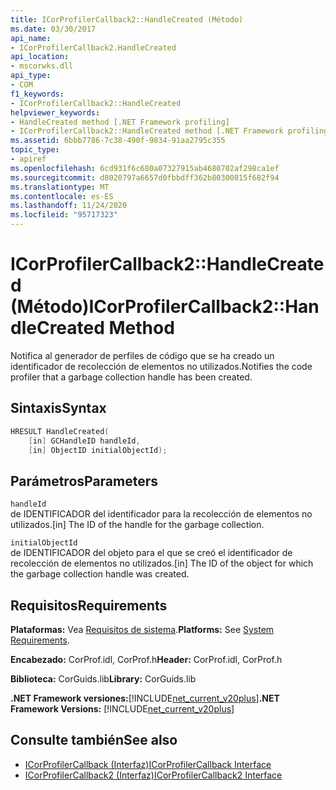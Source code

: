 ```yaml
---
title: ICorProfilerCallback2::HandleCreated (Método)
ms.date: 03/30/2017
api_name:
- ICorProfilerCallback2.HandleCreated
api_location:
- mscorwks.dll
api_type:
- COM
f1_keywords:
- ICorProfilerCallback2::HandleCreated
helpviewer_keywords:
- HandleCreated method [.NET Framework profiling]
- ICorProfilerCallback2::HandleCreated method [.NET Framework profiling]
ms.assetid: 6bbb7786-7c38-490f-9834-91aa2795c355
topic_type:
- apiref
ms.openlocfilehash: 6cd931f6c680a07327915ab4680702af298ca1ef
ms.sourcegitcommit: d8020797a6657d0fbbdff362b80300815f682f94
ms.translationtype: MT
ms.contentlocale: es-ES
ms.lasthandoff: 11/24/2020
ms.locfileid: "95717323"
---
```

# <a name="icorprofilercallback2handlecreated-method"></a><span data-ttu-id="e1f1f-102">ICorProfilerCallback2::HandleCreated (Método)</span><span class="sxs-lookup"><span data-stu-id="e1f1f-102">ICorProfilerCallback2::HandleCreated Method</span></span>

<span data-ttu-id="e1f1f-103">Notifica al generador de perfiles de código que se ha creado un identificador de recolección de elementos no utilizados.</span><span class="sxs-lookup"><span data-stu-id="e1f1f-103">Notifies the code profiler that a garbage collection handle has been created.</span></span>  
  
## <a name="syntax"></a><span data-ttu-id="e1f1f-104">Sintaxis</span><span class="sxs-lookup"><span data-stu-id="e1f1f-104">Syntax</span></span>  
  
```cpp  
HRESULT HandleCreated(  
    [in] GCHandleID handleId,  
    [in] ObjectID initialObjectId);  
```  
  
## <a name="parameters"></a><span data-ttu-id="e1f1f-105">Parámetros</span><span class="sxs-lookup"><span data-stu-id="e1f1f-105">Parameters</span></span>  

 `handleId`  
 <span data-ttu-id="e1f1f-106">de IDENTIFICADOR del identificador para la recolección de elementos no utilizados.</span><span class="sxs-lookup"><span data-stu-id="e1f1f-106">[in] The ID of the handle for the garbage collection.</span></span>  
  
 `initialObjectId`  
 <span data-ttu-id="e1f1f-107">de IDENTIFICADOR del objeto para el que se creó el identificador de recolección de elementos no utilizados.</span><span class="sxs-lookup"><span data-stu-id="e1f1f-107">[in] The ID of the object for which the garbage collection handle was created.</span></span>  
  
## <a name="requirements"></a><span data-ttu-id="e1f1f-108">Requisitos</span><span class="sxs-lookup"><span data-stu-id="e1f1f-108">Requirements</span></span>  

 <span data-ttu-id="e1f1f-109">**Plataformas:** Vea [Requisitos de sistema](../../get-started/system-requirements.md).</span><span class="sxs-lookup"><span data-stu-id="e1f1f-109">**Platforms:** See [System Requirements](../../get-started/system-requirements.md).</span></span>  
  
 <span data-ttu-id="e1f1f-110">**Encabezado:** CorProf.idl, CorProf.h</span><span class="sxs-lookup"><span data-stu-id="e1f1f-110">**Header:** CorProf.idl, CorProf.h</span></span>  
  
 <span data-ttu-id="e1f1f-111">**Biblioteca:** CorGuids.lib</span><span class="sxs-lookup"><span data-stu-id="e1f1f-111">**Library:** CorGuids.lib</span></span>  
  
 <span data-ttu-id="e1f1f-112">**.NET Framework versiones:**[!INCLUDE[net_current_v20plus](../../../../includes/net-current-v20plus-md.md)]</span><span class="sxs-lookup"><span data-stu-id="e1f1f-112">**.NET Framework Versions:** [!INCLUDE[net_current_v20plus](../../../../includes/net-current-v20plus-md.md)]</span></span>  
  
## <a name="see-also"></a><span data-ttu-id="e1f1f-113">Consulte también</span><span class="sxs-lookup"><span data-stu-id="e1f1f-113">See also</span></span>

- [<span data-ttu-id="e1f1f-114">ICorProfilerCallback (Interfaz)</span><span class="sxs-lookup"><span data-stu-id="e1f1f-114">ICorProfilerCallback Interface</span></span>](icorprofilercallback-interface.md)
- [<span data-ttu-id="e1f1f-115">ICorProfilerCallback2 (Interfaz)</span><span class="sxs-lookup"><span data-stu-id="e1f1f-115">ICorProfilerCallback2 Interface</span></span>](icorprofilercallback2-interface.md)
